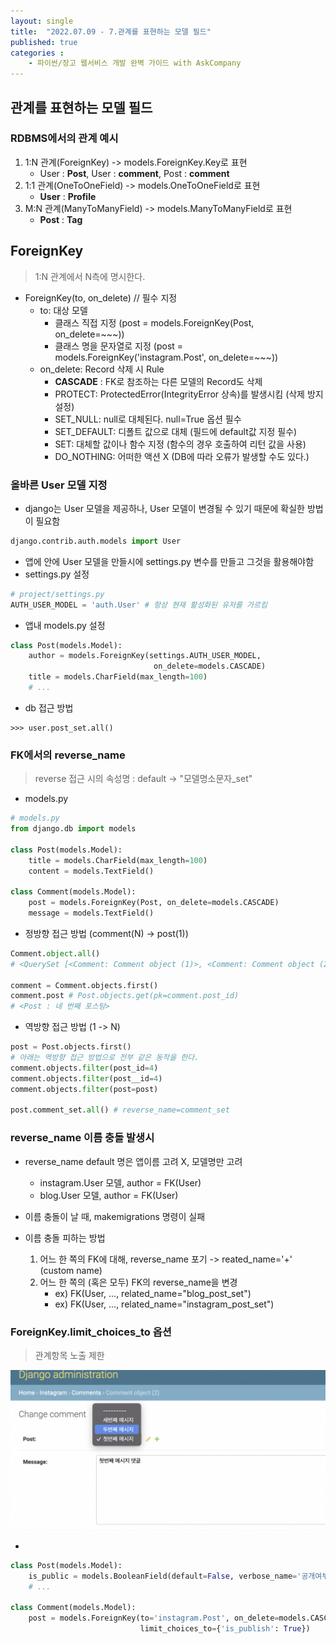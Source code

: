 ```yaml
---
layout: single
title:  "2022.07.09 - 7.관계를 표현하는 모델 필드"
published: true
categories : 
    - 파이썬/장고 웹서비스 개발 완벽 가이드 with AskCompany
---
```


## 관계를 표현하는 모델 필드

### RDBMS에서의 관계 예시
1. 1:N 관계(ForeignKey) -> models.ForeignKey.Key로 표현
    - User : **Post**, User : **comment**, Post : **comment**
2. 1:1 관계(OneToOneField) -> models.OneToOneField로 표현
    - **User** : **Profile**
3. M:N 관계(ManyToManyField) -> models.ManyToManyField로 표현
    - **Post** : **Tag**

## ForeignKey
> 1:N 관계에서 N측에 명시한다.

- ForeignKey(to, on_delete) // 필수 지정
    - to: 대상 모델
        - 클래스 직접 지정 (post = models.ForeignKey(Post, on_delete=~~~))
        - 클래스 명을 문자열로 지정 (post = models.ForeignKey('instagram.Post', on_delete=~~~))
    - on_delete: Record 삭제 시 Rule
        - **CASCADE** : FK로 참조하는 다른 모델의 Record도 삭제
        - PROTECT: ProtectedError(IntegrityError 상속)를 발생시킴 (삭제 방지 설정)
        - SET_NULL: null로 대체된다. null=True 옵션 필수
        - SET_DEFAULT: 디폴트 값으로 대체 (필드에 default값 지정 필수)
        - SET: 대체할 값이나 함수 지정 (함수의 경우 호출하여 리턴 값을 사용)
        - DO_NOTHING: 어떠한 액션 X (DB에 따라 오류가 발생할 수도 있다.)

### 올바른 User 모델 지정

- django는 User 모델을 제공하나, User 모델이 변경될 수 있기 때문에 확실한 방법이 필요함

``` python
django.contrib.auth.models import User
```

- 앱에 안에 User 모델을 만들시에 settings.py 변수를 만들고 그것을 활용해야함
- settings.py 설정

``` python
# project/settings.py
AUTH_USER_MODEL = 'auth.User' # 항상 현재 활성화된 유저를 가르킴
```

- 앱내 models.py 설정
``` python
class Post(models.Model):
    author = models.ForeignKey(settings.AUTH_USER_MODEL,
                                on_delete=models.CASCADE)
    title = models.CharField(max_length=100)
    # ...
```

- db 접근 방법
``` shell
>>> user.post_set.all()
```

### FK에서의 reverse_name
> reverse 접근 시의 속성명 : default -> "모델명소문자_set"

- models.py
``` python
# models.py
from django.db import models

class Post(models.Model):
    title = models.CharField(max_length=100)
    content = models.TextField()

class Comment(models.Model):
    post = models.ForeignKey(Post, on_delete=models.CASCADE)
    message = models.TextField()
```

- 정방향 접근 방법 (comment(N) -> post(1))
``` python
Comment.object.all()
# <QuerySet [<Comment: Comment object (1)>, <Comment: Comment object (2)>]>

comment = Comment.objects.first()
comment.post # Post.objects.get(pk=comment.post_id)
# <Post : 네 번째 포스팅>
```


- 역방향 접근 방법 (1 -> N)
``` python
post = Post.objects.first()
# 아래는 역방향 접근 방법으로 전부 같은 동작을 한다.
comment.objects.filter(post_id=4)
comment.objects.filter(post__id=4)
comment.objects.filter(post=post)

post.comment_set.all() # reverse_name=comment_set
```

### reverse_name 이름 충돌 발생시

- reverse_name default 명은 앱이름 고려 X, 모델명만 고려
    - instagram.User 모델, author = FK(User)
    - blog.User 모델, author = FK(User)

- 이름 충돌이 날 때, makemigrations 명령이 실패
- 이름 충돌 피하는 방법
    1. 어느 한 쪽의 FK에 대해, reverse_name 포기 -> reated_name='+' (custom name)
    2. 어느 한 쪽의 (혹은 모두) FK의 reverse_name을 변경
        - ex) FK(User, ..., related_name="blog_post_set") 
        - ex) FK(User, ..., related_name="instagram_post_set")

### ForeignKey.limit_choices_to 옵션
> 관계항목 노출 제한

![관계항목 노출제한](../../img/django7_01.png)

- 
``` python
class Post(models.Model):
    is_public = models.BooleanField(default=False, verbose_name='공개여부')
    # ...

class Comment(models.Model):
    post = models.ForeignKey(to='instagram.Post', on_delete=models.CASCADE,
                             limit_choices_to={'is_publish': True})
```

